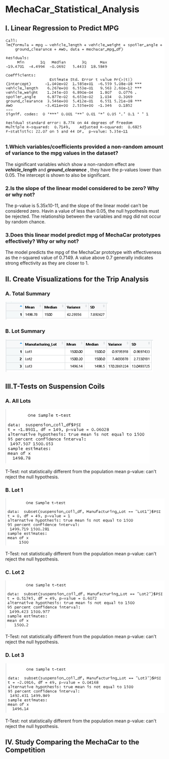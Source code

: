 # MechaCar_Statistical_Analysis

## I. Linear Regression to Predict MPG

![](images/DEL1.PNG)

### 1.Which variables/coefficients provided a non-random amount of variance to the mpg values in the dataset?

The significant variables which show a non-random effect are ***vehicle_length*** and ***ground_clearance*** , they have the p-values lower than 0.05. The intercept is shown to also be significant.

### 2.Is the slope of the linear model considered to be zero? Why or why not?

The p-value is 5.35x10-11, and the slope of the linear model can't be considered zero. Havin a value of less than 0.05, the null hypothesis must be rejected. The relationship between the variables and mpg did not occur by random chance.

### 3.Does this linear model predict mpg of MechaCar prototypes effectively? Why or why not?

The model predicts the mpg of the MechaCar prototype with effectiveness as the r-squared value of 0.7149. A value above 0.7  generally indicates strong effectivity as they are closer to 1.



## II. Create Visualizations for the Trip Analysis

### A. Total Summary

![](images/DEL2.1.PNG)

### B. Lot Summary

![](images/DEL2.2.PNG)

## III.T-Tests on Suspension Coils

### A. All Lots

![](images/DEL3.1.PNG)

T-Test: not statistically different from the population mean
p-value: can't reject the null hypothesis.

### B. Lot 1

![](images/DEL3.2.PNG)

T-Test: not statistically different from the population mean
p-value: can't reject the null hypothesis.

### C. Lot 2

![](images/DEL3.3.PNG)

T-Test: not statistically different from the population mean
p-value: can't reject the null hypothesis.
### D. Lot 3

![](images/DEL3.4.PNG)

T-Test: not statistically different from the population mean
p-value: can't reject the null hypothesis.

## IV. Study Comparing the MechaCar to the Competition

